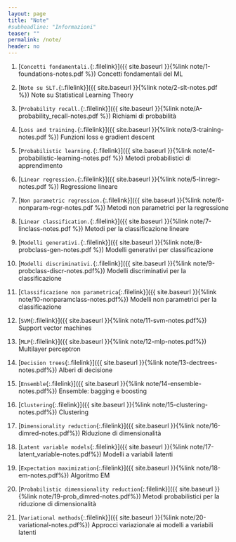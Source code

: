 ```yaml
---
layout: page
title: "Note"
#subheadline: "Informazioni"
teaser: ""
permalink: /note/
header: no
---
```


1. [`Concetti fondamentali.`{:.filelink}]({{ site.baseurl }}{%link note/1-foundations-notes.pdf %}) Concetti fondamentali del ML

1. [`Note su SLT.`{:.filelink}]({{ site.baseurl }}{%link note/2-slt-notes.pdf %}) Note su Statistical Learning Theory

1. [`Probability recall.`{:.filelink}]({{ site.baseurl }}{%link note/A-probability_recall-notes.pdf %}) Richiami di probabilità

1. [`Loss and training.`{:.filelink}]({{ site.baseurl }}{%link note/3-training-notes.pdf %}) Funzioni loss e gradient descent

1. [`Probabilistic learning.`{:.filelink}]({{ site.baseurl }}{%link note/4-probabilistic-learning-notes.pdf %}) Metodi probabilistici di apprendimento

1. [`Linear regression.`{:.filelink}]({{ site.baseurl }}{%link note/5-linregr-notes.pdf %}) Regressione lineare

1. [`Non parametric regression.`{:.filelink}]({{ site.baseurl }}{%link note/6-nonparam-regr-notes.pdf %}) Metodi non parametrici per la regressione

1. [`Linear classification.`{:.filelink}]({{ site.baseurl }}{%link note/7-linclass-notes.pdf %}) Metodi per la classificazione lineare

1. [`Modelli generativi.`{:.filelink}]({{ site.baseurl }}{%link note/8-probclass-gen-notes.pdf %}) Modelli generativi per classificazione

1. [`Modelli discriminativi.`{:.filelink}]({{ site.baseurl }}{%link note/9-probclass-discr-notes.pdf%}) Modelli discriminativi per la classificazione

1. [`Classificazione non parametrica`{:.filelink}]({{ site.baseurl }}{%link note/10-nonparamclass-notes.pdf%}) Modelli non parametrici per la classificazione

1. [`SVM`{:.filelink}]({{ site.baseurl }}{%link note/11-svm-notes.pdf%}) Support vector machines

1. [`MLP`{:.filelink}]({{ site.baseurl }}{%link note/12-mlp-notes.pdf%}) Multilayer perceptron

1. [`Decision trees`{:.filelink}]({{ site.baseurl }}{%link note/13-dectrees-notes.pdf%}) Alberi di decisione

1. [`Ensemble`{:.filelink}]({{ site.baseurl }}{%link note/14-ensemble-notes.pdf%}) Ensemble: bagging e boosting

1. [`Clustering`{:.filelink}]({{ site.baseurl }}{%link note/15-clustering-notes.pdf%}) Clustering

1. [`Dimensionality reduction`{:.filelink}]({{ site.baseurl }}{%link note/16-dimred-notes.pdf%}) Riduzione di dimensionalità

1. [`Latent variable models`{:.filelink}]({{ site.baseurl }}{%link note/17-latent_variable-notes.pdf%}) Modelli a variabili latenti

1. [`Expectation maximization`{:.filelink}]({{ site.baseurl }}{%link note/18-em-notes.pdf%}) Algoritmo EM

1. [`Probabilistic dimensionality reduction`{:.filelink}]({{ site.baseurl }}{%link note/19-prob_dimred-notes.pdf%}) Metodi probabilistici per la riduzione di dimensionalità

1. [`Variational methods`{:.filelink}]({{ site.baseurl }}{%link note/20-variational-notes.pdf%}) Approcci variazionale ai modelli a variabili latenti  
